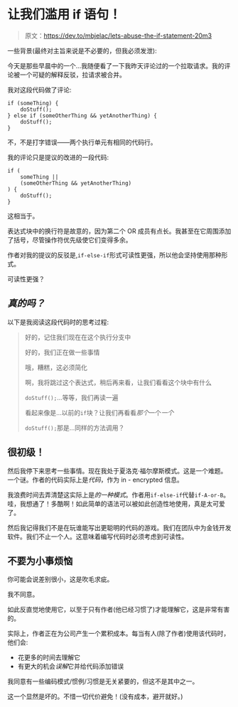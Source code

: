 # 让我们滥用 if 语句！

> 原文：<https://dev.to/mbjelac/lets-abuse-the-if-statement-20m3>

一些背景(最终对主旨来说是不必要的，但我必须发泄):

今天是那些早晨中的一个...我随便看了一下我昨天评论过的一个拉取请求。我的评论被一个可疑的解释反驳，拉请求被合并。

我对这段代码做了评论:

```
if (someThing) {
    doStuff();
} else if (someOtherThing && yetAnotherThing) {
    doStuff();
} 
```

不，不是打字错误——两个执行单元有相同的代码行。

我的评论只是提议的改进的一段代码:

```
if (
    someThing ||
    (someOtherThing && yetAnotherThing)
) {
    doStuff();
} 
```

这相当于。

表达式块中的换行符是故意的，因为第二个 OR 成员有点长。我甚至在它周围添加了括号，尽管操作符优先级使它们变得多余。

作者对我的提议的反驳是,`if-else-if`形式可读性更强，所以他会坚持使用那种形式。

可读性更强？

## *真的吗？*

以下是我阅读这段代码时的思考过程:

> 好的，记住我们现在在这个执行分支中
> 
> 好的，我们正在做一些事情
> 
> 哦，糟糕，这必须简化
> 
> 啊，我将跳过这个表达式，稍后再来看，让我们看看这个块中有什么
> 
> `doStuff();`...等等，我们再读一遍
> 
> 看起来像是...以前的`if`块？让我们再看看*那个*一个*一个*
> 
> `doStuff();`那是...同样的方法调用？

## 很初级！

然后我停下来思考一些事情。现在我处于夏洛克·福尔摩斯模式。这是一个难题。一个谜。作者的代码实际上是*代码*，作为 in - encrypted 信息。

我浪费时间去弄清楚这实际上是*的一种模式*。作者用`if-else-if`代替`if-A-or-B`。哇，我想通了！多酷啊！如此简单的语法可以被如此创造性地使用，真是太可爱了。

然后我记得我们不是在玩谁能写出更聪明的代码的游戏。我们在团队中为金钱开发软件。我们不止一个人。这意味着编写代码时必须考虑到可读性。

## 不要为小事烦恼

你可能会说差别很小，这是吹毛求疵。

我不同意。

如此反直觉地使用它，以至于只有作者(他已经习惯了)才能理解它，这是非常有害的。

实际上，作者正在为公司产生一个累积成本。每当有人(除了作者)使用该代码时，他们会:

*   花更多的时间去理解它
*   有更大的机会*误解*它并给代码添加错误

我同意有一些编码模式/惯例/习惯是无关紧要的，但这不是其中之一。

这一个显然是坏的。不惜一切代价避免！(没有成本，避开就好。)